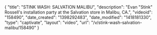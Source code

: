 {
    "title": "STINK WASH: SALVATION MALIBU",
    "description": "Evan \"Stink\" Rossell's installation party at the Salvation store in Malibu, CA.",
    "videoid": "158490",
    "date_created": "1398292483",
    "date_modified": "1418181330",
    "type": "captivate",
    "layout": "video",
    "url": "\/v\/stink-wash-salvation-malibu\/158490"
}